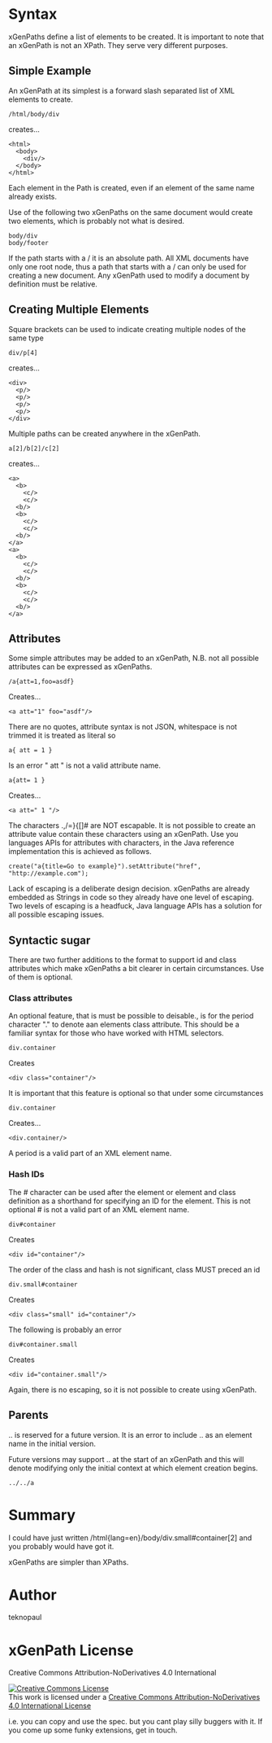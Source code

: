 # Syntax

xGenPaths define a list of elements to be created. It is important to note that an xGenPath is not an XPath. They serve very different purposes.

## Simple Example

An xGenPath at its simplest is a forward slash separated list of XML elements to create.

    /html/body/div

creates...

    <html>
      <body>
        <div/>
      </body>
    </html>

Each element in the Path is created, even if an element of the same name already exists.

Use of the following two xGenPaths on the same document would create two <body> elements, which is probably not what is desired.

    body/div
    body/footer

If the path starts with a / it is an absolute path. All XML documents have only one root node, thus a path that starts with a / can only be used for creating a new document.
Any xGenPath used to modify a document by definition must be relative.

## Creating Multiple Elements

Square brackets can be used to indicate creating multiple nodes of the same type

    div/p[4]

creates...

    <div>
      <p/>
      <p/>
      <p/>
      <p/>
    </div>

Multiple paths can be created anywhere in the xGenPath.

    a[2]/b[2]/c[2]

creates...

    <a>
      <b>
        <c/>
        <c/>
      <b/>
      <b>
        <c/>
        <c/>
      <b/>
    </a>
    <a>
      <b>
        <c/>
        <c/>
      <b/>
      <b>
        <c/>
        <c/>
      <b/>
    </a>

## Attributes

Some simple attributes may be added to an xGenPath, N.B. not all possible attributes can be expressed as xGenPaths.

    /a{att=1,foo=asdf}

Creates...

    <a att="1" foo="asdf"/>

There are no quotes, attribute syntax is not JSON, whitespace is not trimmed it is treated as literal so

    a{ att = 1 }

Is an error " att " is not a valid attribute name.

    a{att= 1 }

Creates...

    <a att=" 1 "/>

The characters .,/=}{[]# are NOT escapable.  It is not possible to create an attribute value contain these characters using an xGenPath.
Use you languages APIs for attributes with characters, in the Java reference implementation this is achieved as follows.

    create("a{title=Go to example}").setAttribute("href", "http://example.com");

Lack of escaping is a deliberate design decision. xGenPaths are already embedded as Strings in code so they already have one level of escaping.
Two levels of escaping is a headfuck, Java language APIs has a solution for all possible escaping issues.

## Syntactic sugar

There are two further additions to the format to support id and class attributes which make xGenPaths a bit clearer in certain circumstances.
Use of them is optional.

### Class attributes

An optional feature, that is must be possible to deisable., is for the period character "." to denote aan elements class attribute.
This should be a familiar syntax for those who have worked with HTML selectors.

    div.container

Creates

    <div class="container"/>

It is important that this feature is optional so that under some circumstances

    div.container

Creates...

    <div.container/>

A period is a valid part of an XML element name.

### Hash IDs

The # character can be used after the element or element and class definition as a shorthand for specifying an ID for the element.
This is not optional # is not a valid part of an XML element name.

    div#container

Creates

    <div id="container"/>

The order of the class and hash is not significant, class MUST preced an id

    div.small#container

Creates

    <div class="small" id="container"/>

The following is probably an error

    div#container.small

Creates

    <div id="container.small"/>

Again, there is no escaping, so it is not possible to create <a class="#"/> using xGenPath.

## Parents

.. is reserved for a future version. It is an error to include .. as an element name in the initial version.

Future versions may support .. at the start of an xGenPath and this will denote modifying only the initial context at which element creation begins.

    ../../a


# Summary

I could have just written /html{lang=en}/body/div.small#container[2] and you probably would have got it.

xGenPaths are simpler than XPaths.

# Author

teknopaul

# xGenPath License

Creative Commons Attribution-NoDerivatives 4.0 International

<a rel="license" href="http://creativecommons.org/licenses/by-nd/4.0/"><img alt="Creative Commons License" style="border-width:0" src="http://i.creativecommons.org/l/by-nd/4.0/88x31.png" /></a><br />This work is licensed under a <a rel="license" href="http://creativecommons.org/licenses/by-nd/4.0/">Creative Commons Attribution-NoDerivatives 4.0 International License</a>

i.e. you can copy and use the spec. but you cant play silly buggers with it.  If you come up some funky extensions, get in touch.
